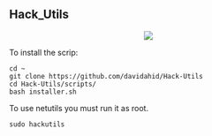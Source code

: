 ## Hack_Utils

<p align="center">
  <img src="https://github.com/davidahid/Hack-Utils/blob/master/images/menu.png">
</p>


To install the scrip:
```
cd ~
git clone https://github.com/davidahid/Hack-Utils
cd Hack-Utils/scripts/
bash installer.sh
```

To use netutils you must run it as root.
```
sudo hackutils
```
